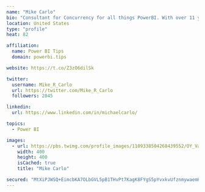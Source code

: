 ```yaml
---
name: "Mike Carlo"
bio: "Consultant for Concurrency for all things PowerBI. With over 11 years of data experience I'm making waves by deploying PowerBI into local Milwaukee Companies."
location: United States
type: "profile"
heat: 82

affiliation:
  name: Power BI Tips
  domain: powerbi.tips

website: https://t.co/Z3zO6dilSk

twitter:
  username: Mike_R_Carlo
  url: https://twitter.com/Mike_R_Carlo
  followers: 2045

linkedin:
  url: https://www.linkedin.com/in/michaelcarlo/

topics:
  - Power BI

images:
  - url: https://pbs.twimg.com/profile_images/1109338504268439552/OY_Va867_400x400.jpg
    width: 400
    height: 400
    isCached: true
    title: "Mike Carlo"

secured: "MtXiPJWSQ+EimcbKA7OLbGVL5pB1THvPt7KagK8FYgS5pYvxkvUfznmywaemHSbMv82ExyXppAk5u++gkRHRVor6SOdJlFjNBoWTXwosqGgRtsA1pRGue066Of/jjviDt53DrojAcu8gicUrJTVw0r5GKVfUoxyAZeHM3h7hoGDE0k+P9ftx4woEGiEXjKEj4SlhU/yhbQuGi8YCywxgfsQZVqvkmb5wVAcwVQdqwlMqaG7wKiQPYmIEyxXI+5c8hxzrFEW+S73i8DjqwYIQhu70m/fST0Htn4exAJlYiRX20JHlFqVDUgBt8dnW7DgCdGQyywenUhTyiYZf5bw70Z4sJ8/+/ZOed+WNHe0Srele25m216z0zPRpwvjb14ihVimwJBGOBePtZW9heKj0ZnNwOJymrBaRZ4Skhmn9SFM=;GjUbSNqDf/vbPSL62EmJxg=="
---
```


